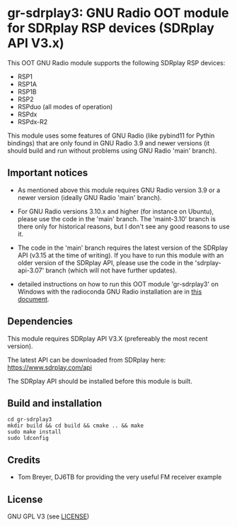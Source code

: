 # gr-sdrplay3: GNU Radio OOT module for SDRplay RSP devices (SDRplay API V3.x)


This OOT GNU Radio module supports the following SDRplay RSP devices:
  - RSP1
  - RSP1A
  - RSP1B
  - RSP2
  - RSPduo (all modes of operation)
  - RSPdx
  - RSPdx-R2

This module uses some features of GNU Radio (like pybind11 for Pythin bindings) that are only found in GNU Radio 3.9 and newer versions (it should build and run without problems using GNU Radio 'main' branch).


## Important notices

- As mentioned above this module requires GNU Radio version 3.9 or a newer version (ideally GNU Radio 'main' branch).

- For GNU Radio versions 3.10.x and higher (for instance on Ubuntu), please use the code in the 'main' branch. The 'maint-3.10' branch is there only for historical reasons, but I don't see any good reasons to use it. 

- The code in the 'main' branch requires the latest version of the SDRplay API (v3.15 at the time of writing). If you have to run this module with an older version of the SDRplay API, please use the code in the 'sdrplay-api-3.07' branch (which will not have further updates).

- detailed instructions on how to run this OOT module 'gr-sdrplay3' on Windows with the radioconda GNU Radio installation are in [this document](WINDOWS.md).


## Dependencies

This module requires SDRplay API V3.X (prefereably the most recent version).

The latest API can be downloaded from SDRplay here: https://www.sdrplay.com/api

The SDRplay API should be installed before this module is built.


## Build and installation

```
cd gr-sdrplay3
mkdir build && cd build && cmake .. && make
sudo make install
sudo ldconfig
```


## Credits

- Tom Breyer, DJ6TB for providing the very useful FM receiver example


## License

GNU GPL V3 (see [LICENSE](LICENSE))

